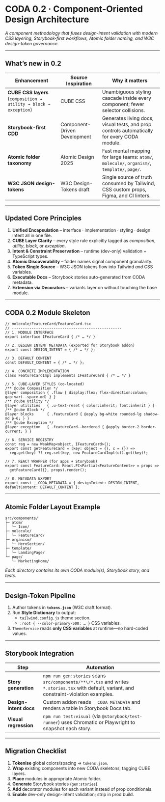 # CODA 0.2 · Component-Oriented Design Architecture  
*A component methodology that fuses design-intent validation with modern CSS layering, Storybook-first workflows, Atomic folder naming, and W3C design-token governance.*

---

## What’s new in 0.2 

| Enhancement | Source Inspiration | Why it matters |
|-------------|--------------------|----------------|
| **CUBE CSS layers** (`composition → utility → block → exception`) | CUBE CSS | Unambiguous styling cascade inside every component; fewer selector collisions. |
| **Storybook-first CDD** | Component-Driven Development | Generates living docs, visual tests, and prop controls automatically for every CODA module. |
| **Atomic folder taxonomy** | Atomic Design 2025 | Fast mental mapping for large teams: `atom/`, `molecule/`, `organism/`, `template/`, `page/`. |
| **W3C JSON design-tokens** | W3C Design-Tokens draft | Single source of truth consumed by Tailwind, CSS custom props, Figma, and CI linters. |

---

## Updated Core Principles

1. **Unified Encapsulation** – interface · implementation · styling · design intent all in one file.  
2. **CUBE Layer Clarity** – every style rule explicitly tagged as *composition*, *utility*, *block*, or *exception*.  
3. **Intent & Constraint Preservation** – runtime (dev-only) validation + TypeScript types.  
4. **Atomic Discoverability** – folder names signal component granularity.  
5. **Token Single Source** – W3C JSON tokens flow into Tailwind *and* CSS variables.  
6. **Executable Docs** – Storybook stories auto-generated from CODA metadata.  
7. **Extension via Decorators** – variants layer on without touching the base module.

---

## CODA 0.2 Module Skeleton

```tsx
// molecule/FeatureCard/FeatureCard.tsx
// --------------------------------------------------
// 1. MODULE INTERFACE
export interface IFeatureCard { /* … */ }

// 2. DESIGN INTENT METADATA (exported for Storybook addon)
export const DESIGN_INTENT = { /* … */ };

// 3. DEFAULT CONTENT
const DEFAULT_CONTENT = { /* … */ };

// 4. CONCRETE IMPLEMENTATION
class FeatureCardImpl implements IFeatureCard { /* … */ }

// 5. CUBE-LAYER STYLES (co-located)
/** @cube Composition */
@layer composition { .flow { display:flex; flex-direction:column; gap:var(--space-md) } }
/** @cube Utility */
@layer utilities   { .u-text-reset { color:inherit; font:inherit } }
/** @cube Block */
@layer blocks      { .featureCard { @apply bg-white rounded-lg shadow-md p-6; } }
/** @cube Exception */
@layer exception   { .featureCard--bordered { @apply border-2 border-current; } }

// 6. SERVICE REGISTRY
const reg = new WeakMap<object, IFeatureCard>();
export const getFeatureCard = (key: object = {}, c = {}) =>
  reg.get(key) ?? reg.set(key, new FeatureCardImpl(c)).get(key)!;

// 7. REACT WRAPPER (for apps + Storybook)
export const FeatureCard: React.FC<Partial<FeatureContent>> = props =>
  getFeatureCard({}, props).render();

// 8. METADATA EXPORT
export const __CODA_METADATA = { designIntent: DESIGN_INTENT, defaultContent: DEFAULT_CONTENT };
```

---

## Atomic Folder Layout Example

```
src/components/
├─ atom/
│  └─ Icon/
├─ molecule/
│  └─ FeatureCard/
├─ organism/
│  └─ HeroSection/
├─ template/
│  └─ LandingPage/
└─ page/
   └─ MarketingHome/
```

*Each directory contains its own CODA module(s), Storybook story, and tests.*

---

## Design-Token Pipeline

1. Author tokens in **`tokens.json`** (W3C draft format).  
2. Run **Style Dictionary** to output:  
   - `tailwind.config.js` theme section.  
   - `:root { --color-primary-500: … }` CSS variables.  
3. `ThemeService` reads **only CSS variables** at runtime—no hard-coded values.

---

## Storybook Integration

| Step | Automation |
|------|------------|
| **Story generation** | `npm run gen:stories` scans `src/components/**\/*.tsx` and writes `*.stories.tsx` with default, variant, and constraint-violation examples. |
| **Design-intent docs** | Custom addon reads `__CODA_METADATA` and renders a table in Storybook Docs tab. |
| **Visual regression** | `npm run test:visual` (via `@storybook/test-runner`) uses Chromatic or Playwright to snapshot each story. |

---

## Migration Checklist

1. **Tokenise** global colors/spacing → `tokens.json`.  
2. **Wrap** existing components into new CODA skeletons, tagging CUBE layers.  
3. **Place** modules in appropriate Atomic folder.  
4. **Generate** Storybook stories (`gen:stories`).  
5. **Add** decorator modules for each variant instead of prop conditionals.  
6. **Enable** dev-only design-intent validation; strip in prod build.